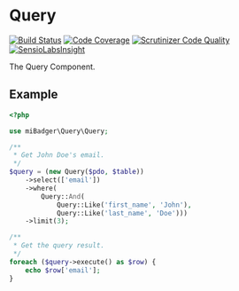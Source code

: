 # Query

[![Build Status](https://scrutinizer-ci.com/g/miBadger/miBadger.Query/badges/build.png?b=master)](https://scrutinizer-ci.com/g/miBadger/miBadger.Query/build-status/master)
[![Code Coverage](https://scrutinizer-ci.com/g/miBadger/miBadger.Query/badges/coverage.png?b=master)](https://scrutinizer-ci.com/g/miBadger/miBadger.Query/?branch=master)
[![Scrutinizer Code Quality](https://scrutinizer-ci.com/g/miBadger/miBadger.Query/badges/quality-score.png?b=master)](https://scrutinizer-ci.com/g/miBadger/miBadger.Query/?branch=master)
[![SensioLabsInsight](https://insight.sensiolabs.com/projects/62ef48d1-19c3-4494-b514-6df87e393083/mini.png)](https://insight.sensiolabs.com/projects/62ef48d1-19c3-4494-b514-6df87e393083)

The Query Component.

## Example

```php
<?php

use miBadger\Query\Query;

/**
 * Get John Doe's email.
 */
$query = (new Query($pdo, $table))
	->select(['email'])
	->where(
		Query::And(
			Query::Like('first_name', 'John'),
			Query::Like('last_name', 'Doe')))
	->limit(3);

/**
 * Get the query result.
 */
foreach ($query->execute() as $row) {
	echo $row['email'];
}
```
